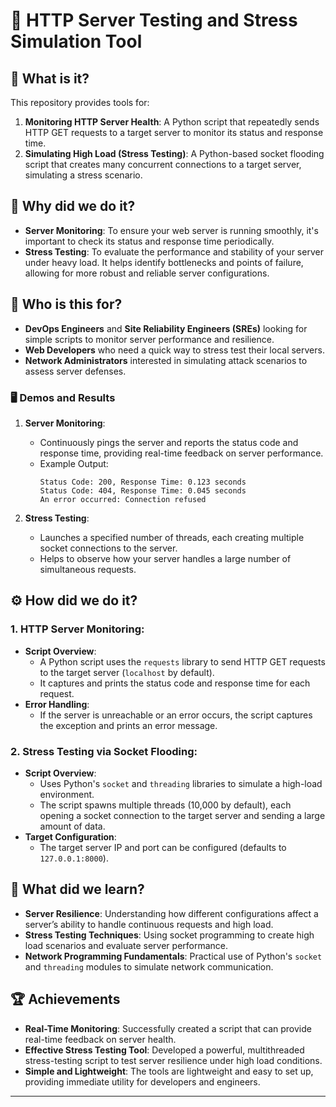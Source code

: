 # 🚀 **HTTP Server Testing and Stress Simulation Tool**

## 🌟 What is it?

This repository provides tools for:
1. **Monitoring HTTP Server Health**: A Python script that repeatedly sends HTTP GET requests to a target server to monitor its status and response time.
2. **Simulating High Load (Stress Testing)**: A Python-based socket flooding script that creates many concurrent connections to a target server, simulating a stress scenario.

## 🎯 Why did we do it?

- **Server Monitoring**: To ensure your web server is running smoothly, it's important to check its status and response time periodically.
- **Stress Testing**: To evaluate the performance and stability of your server under heavy load. It helps identify bottlenecks and points of failure, allowing for more robust and reliable server configurations.

## 👥 Who is this for?

- **DevOps Engineers** and **Site Reliability Engineers (SREs)** looking for simple scripts to monitor server performance and resilience.
- **Web Developers** who need a quick way to stress test their local servers.
- **Network Administrators** interested in simulating attack scenarios to assess server defenses.
  
### 🖥️ Demos and Results

1. **Server Monitoring**:
   - Continuously pings the server and reports the status code and response time, providing real-time feedback on server performance.
   - Example Output: 
     ```
     Status Code: 200, Response Time: 0.123 seconds
     Status Code: 404, Response Time: 0.045 seconds
     An error occurred: Connection refused
     ```

2. **Stress Testing**:
   - Launches a specified number of threads, each creating multiple socket connections to the server.
   - Helps to observe how your server handles a large number of simultaneous requests.

## ⚙️ How did we do it?

### 1. **HTTP Server Monitoring:**
   - **Script Overview**: 
     - A Python script uses the `requests` library to send HTTP GET requests to the target server (`localhost` by default).
     - It captures and prints the status code and response time for each request.
   - **Error Handling**: 
     - If the server is unreachable or an error occurs, the script captures the exception and prints an error message.

### 2. **Stress Testing via Socket Flooding:**
   - **Script Overview**: 
     - Uses Python's `socket` and `threading` libraries to simulate a high-load environment.
     - The script spawns multiple threads (10,000 by default), each opening a socket connection to the target server and sending a large amount of data.
   - **Target Configuration**:
     - The target server IP and port can be configured (defaults to `127.0.0.1:8000`).

## 📘 What did we learn?

- **Server Resilience**: Understanding how different configurations affect a server’s ability to handle continuous requests and high load.
- **Stress Testing Techniques**: Using socket programming to create high load scenarios and evaluate server performance.
- **Network Programming Fundamentals**: Practical use of Python's `socket` and `threading` modules to simulate network communication.

## 🏆 Achievements

- **Real-Time Monitoring**: Successfully created a script that can provide real-time feedback on server health.
- **Effective Stress Testing Tool**: Developed a powerful, multithreaded stress-testing script to test server resilience under high load conditions.
- **Simple and Lightweight**: The tools are lightweight and easy to set up, providing immediate utility for developers and engineers.

---
